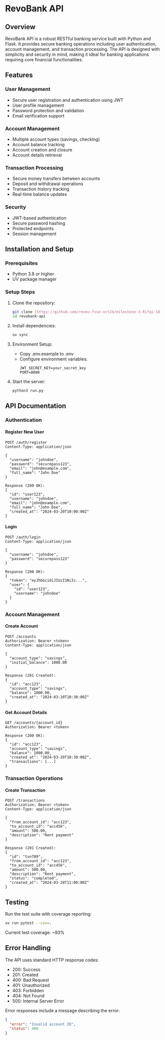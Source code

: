 # RevoBank API

## Overview
RevoBank API is a robust RESTful banking service built with Python and Flask. It provides secure banking operations including user authentication, account management, and transaction processing. The API is designed with simplicity and security in mind, making it ideal for banking applications requiring core financial functionalities.

## Features

### User Management
- Secure user registration and authentication using JWT
- User profile management
- Password protection and validation
- Email verification support

### Account Management
- Multiple account types (savings, checking)
- Account balance tracking
- Account creation and closure
- Account details retrieval

### Transaction Processing
- Secure money transfers between accounts
- Deposit and withdrawal operations
- Transaction history tracking
- Real-time balance updates

### Security
- JWT-based authentication
- Secure password hashing
- Protected endpoints
- Session management

## Installation and Setup

### Prerequisites
- Python 3.8 or higher
- UV package manager

### Setup Steps
1. Clone the repository:
   ```bash
   git clone [https://github.com/revou-fsse-oct24/milestone-3-Rifqi-16.git]
   cd revobank-api
   ```

2. Install dependencies:
   ```bash
   uv sync
   ```

3. Environment Setup:
   - Copy .env.example to .env
   - Configure environment variables:
     ```
     JWT_SECRET_KEY=your_secret_key
     PORT=8080
     ```

4. Start the server:
   ```bash
   python3 run.py
   ```

## API Documentation

### Authentication

#### Register New User
```http
POST /auth/register
Content-Type: application/json

{
  "username": "johndoe",
  "password": "securepass123",
  "email": "john@example.com",
  "full_name": "John Doe"
}

Response (200 OK):
{
  "id": "user123",
  "username": "johndoe",
  "email": "john@example.com",
  "full_name": "John Doe",
  "created_at": "2024-03-20T10:00:00Z"
}
```

#### Login
```http
POST /auth/login
Content-Type: application/json

{
  "username": "johndoe",
  "password": "securepass123"
}

Response (200 OK):
{
  "token": "eyJhbGciOiJIUzI1NiIs...",
  "user": {
    "id": "user123",
    "username": "johndoe"
  }
}
```

### Account Management

#### Create Account
```http
POST /accounts
Authorization: Bearer <token>
Content-Type: application/json

{
  "account_type": "savings",
  "initial_balance": 1000.00
}

Response (201 Created):
{
  "id": "acc123",
  "account_type": "savings",
  "balance": 1000.00,
  "created_at": "2024-03-20T10:30:00Z"
}
```

#### Get Account Details
```http
GET /accounts/{account_id}
Authorization: Bearer <token>

Response (200 OK):
{
  "id": "acc123",
  "account_type": "savings",
  "balance": 1000.00,
  "created_at": "2024-03-20T10:30:00Z",
  "transactions": [...]
}
```

### Transaction Operations

#### Create Transaction
```http
POST /transactions
Authorization: Bearer <token>
Content-Type: application/json

{
  "from_account_id": "acc123",
  "to_account_id": "acc456",
  "amount": 500.00,
  "description": "Rent payment"
}

Response (201 Created):
{
  "id": "txn789",
  "from_account_id": "acc123",
  "to_account_id": "acc456",
  "amount": 500.00,
  "description": "Rent payment",
  "status": "completed",
  "created_at": "2024-03-20T11:00:00Z"
}
```

## Testing

Run the test suite with coverage reporting:

```bash
uv run pytest --cov=.
```

Current test coverage: ~93%

## Error Handling

The API uses standard HTTP response codes:
- 200: Success
- 201: Created
- 400: Bad Request
- 401: Unauthorized
- 403: Forbidden
- 404: Not Found
- 500: Internal Server Error

Error responses include a message describing the error:
```json
{
  "error": "Invalid account ID",
  "status": 400
}
```